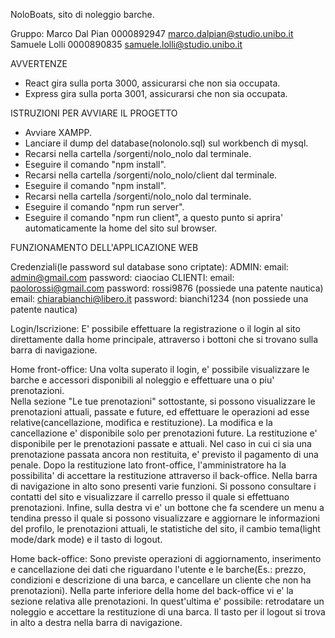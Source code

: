 NoloBoats, sito di noleggio barche.

Gruppo:
Marco Dal Pian 0000892947 marco.dalpian@studio.unibo.it
Samuele Lolli 0000890835 samuele.lolli@studio.unibo.it

AVVERTENZE
- React gira sulla porta 3000, assicurarsi che non sia occupata.
- Express gira sulla porta 3001, assicurarsi che non sia occupata.

ISTRUZIONI PER AVVIARE IL PROGETTO
- Avviare XAMPP.
- Lanciare il dump del database(nolonolo.sql) sul workbench di mysql.
- Recarsi nella cartella /sorgenti/nolo_nolo dal terminale.
- Eseguire il comando "npm install".
- Recarsi nella cartella /sorgenti/nolo_nolo/client dal terminale.
- Eseguire il comando "npm install".
- Recarsi nella cartella /sorgenti/nolo_nolo dal terminale.
- Eseguire il comando "npm run server".
- Eseguire il comando "npm run client", a questo punto si aprira' automaticamente la home del sito sul browser.

FUNZIONAMENTO DELL'APPLICAZIONE WEB

Credenziali(le password sul database sono criptate):
ADMIN: email: admin@gmail.com password: ciaociao
CLIENTI: email: paolorossi@gmail.com password: rossi9876 (possiede una patente nautica)
		 email: chiarabianchi@libero.it password: bianchi1234 (non possiede una patente nautica)

Login/Iscrizione: E' possibile effettuare la registrazione o il login al sito direttamente dalla home principale, attraverso i bottoni che si trovano sulla barra di navigazione.

Home front-office: Una volta superato il login, e' possibile visualizzare le barche e accessori disponibili al noleggio e effettuare una o piu' prenotazioni.  
			Nella sezione "Le tue prenotazioni" sottostante, si possono visualizzare le prenotazioni attuali, passate e future, ed effettuare le operazioni ad esse relative(cancellazione, modifica e restituzione). La modifica e la cancellazione e' disponibile solo per prenotazioni future. La restituzione e' disponibile per le prenotazioni passate e attuali.
			Nel caso in cui ci sia una prenotazione passata ancora non restituita, e' previsto il pagamento di una penale. Dopo la restituzione lato front-office, l'amministratore ha la possibilita' di accettare la restituzione attraverso il back-office. 
			Nella barra di navigazione in alto sono presenti varie funzioni. Si possono consultare i contatti del sito e visualizzare il carrello presso il quale si effettuano prenotazioni. Infine, sulla destra vi e' un bottone che fa scendere un menu a tendina presso il quale si possono visualizzare e aggiornare le informazioni del profilo, le prenotazioni attuali, le statistiche del sito, il cambio tema(light mode/dark mode) e il tasto di logout.

Home back-office: Sono previste operazioni di aggiornamento, inserimento e cancellazione dei dati che riguardano l'utente e le barche(Es.: prezzo, condizioni e descrizione di una barca, e 					  cancellare un cliente che non ha prenotazioni). Nella parte inferiore della home del back-office vi e' la sezione relativa alle prenotazioni. In quest'ultima e' possibile: 					  retrodatare un noleggio e accettare la restituzione di una barca. Il tasto per il logout si trova in alto a destra nella barra di navigazione.
